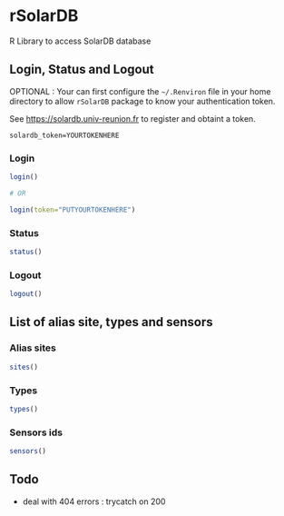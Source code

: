# rSolarDB

R Library to access SolarDB database 

## Login, Status and Logout

OPTIONAL : Your can first configure the `~/.Renviron` file in your home directory
to allow `rSolarDB` package to know your authentication token.

See <https://solardb.univ-reunion.fr> to register and obtaint a token. 

```
solardb_token=YOURTOKENHERE
```

### Login 

```R
login()

# OR 

login(token="PUTYOURTOKENHERE")
```

### Status 

```R
status()
```

### Logout

```R
logout()
```

## List of alias site, types and sensors

### Alias sites 

```R
sites()
```

### Types 

```R
types()
```

### Sensors ids

```R
sensors()
```

## Todo

- deal with 404 errors : trycatch on 200

